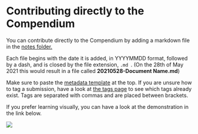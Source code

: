 # Contributing directly to the Compendium

You can contribute directly to the Compendium by adding a markdown file in the [notes folder.](https://github.com/5egeneral/compendium/tree/main/_notes)

Each file begins with the date it is added, in YYYYMMDD format, followed by a dash, and is closed by the file extension, `.md `. (On the 28th of May 2021 this would result in a file called **20210528-Document Name.md**)

Make sure to paste the [metadata template](metadatatemplate.md) at the top. If you are unsure how to tag a submission, have a look at [the tags page](https://5eg-compendium.netlify.app/tags/) to see which tags already exist. Tags are separated with commas and are placed between brackets.

If you prefer learning visually, you can have a look at the demonstration in the link below.

[![](https://i.imgur.com/EGkFPK3.jpg)](https://i.imgur.com/G72uxwW.mp4)
